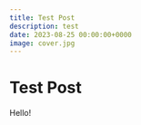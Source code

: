 ```yaml
---
title: Test Post
description: test
date: 2023-08-25 00:00:00+0000
image: cover.jpg
---
```


# Test Post

Hello!
